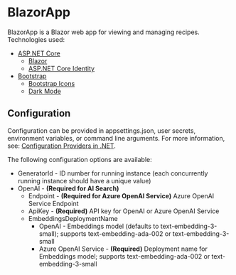 ﻿# BlazorApp

BlazorApp is a Blazor web app for viewing and managing recipes. Technologies used:

- [ASP.NET Core](https://dotnet.microsoft.com/apps/aspnet)
    - [Blazor](https://learn.microsoft.com/en-us/aspnet/core/blazor)
    - [ASP.NET Core Identity](https://learn.microsoft.com/aspnet/core/security/authentication/identity)
- [Bootstrap](https://getbootstrap.com/)
    - [Bootstrap Icons](https://icons.getbootstrap.com/)
    - [Dark Mode](https://getbootstrap.com/docs/5.3/customize/color-modes/)

## Configuration

Configuration can be provided in appsettings.json, user secrets, environment variables, or command line arguments. For more information, see: [Configuration Providers in .NET](https://learn.microsoft.com/dotnet/core/extensions/configuration-providers).

The following configuration options are available:

- GeneratorId - ID number for running instance (each concurrently running instance should have a unique value)
- OpenAI - **(Required for AI Search)**
    - Endpoint - **(Required for Azure OpenAI Service)** Azure OpenAI Service Endpoint
    - ApiKey - **(Required)** API key for OpenAI or Azure OpenAI Service
    - EmbeddingsDeploymentName
        - OpenAI - Embeddings model (defaults to text-embedding-3-small); supports text-embedding-ada-002 or text-embedding-3-small
        - Azure OpenAI Service - **(Required)** Deployment name for Embeddings model; supports text-embedding-ada-002 or text-embedding-3-small
